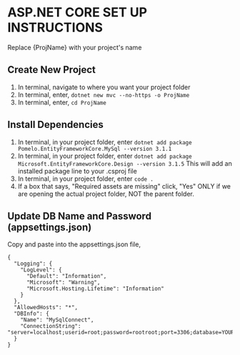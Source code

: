 # ASP.NET CORE SET UP INSTRUCTIONS
Replace {ProjName} with your project's name
## Create New Project
1. In terminal, navigate to where you want your project folder
2. In terminal, enter, `dotnet new mvc --no-https -o ProjName`
3. In terminal, enter, `cd ProjName`
## Install Dependencies
1. In terminal, in your project folder, enter `dotnet add package Pomelo.EntityFrameworkCore.MySql --version 3.1.1`
2. In terminal, in your project folder, enter `dotnet add package Microsoft.EntityFrameworkCore.Design --version 3.1.5` This will add an installed package line to your .csproj file
3. In terminal, in your project folder, enter `code .`
4. If a box that says, "Required assets are missing" click, "Yes" ONLY if we are opening the actual project folder, NOT the parent folder.
## Update DB Name and Password (appsettings.json)
Copy and paste into the appsettings.json file, 
```
{
  "Logging": {
    "LogLevel": {
      "Default": "Information",
      "Microsoft": "Warning",
      "Microsoft.Hosting.Lifetime": "Information"
    }
  },
  "AllowedHosts": "*",
  "DBInfo": {
    "Name": "MySqlConnect",
    "ConnectionString": "server=localhost;userid=root;password=rootroot;port=3306;database=YOUR_DB_NAME;SslMode=None"
  }
}
```